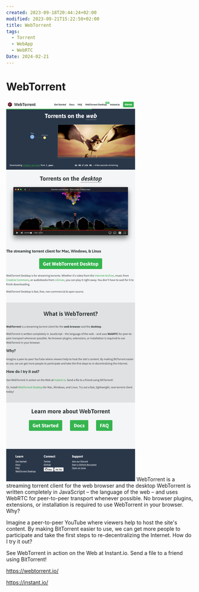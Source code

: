```yaml
---
created: 2023-09-18T20:44:24+02:00
modified: 2023-09-21T15:22:50+02:00
title: WebTorrent
tags:
  - Torrent
  - WebApp
  - WebRTC
Date: 2024-02-21
---
```



# WebTorrent

![](_asset/2023-09-21_WebTorrent_image_1.png)
WebTorrent is a streaming torrent client for the web browser and the desktop
WebTorrent is written completely in JavaScript – the language of the web – and uses WebRTC for peer-to-peer transport whenever possible. No browser plugins, extensions, or installation is required to use WebTorrent in your browser.
Why?

Imagine a peer-to-peer YouTube where viewers help to host the site's content. By making BitTorrent easier to use, we can get more people to participate and take the first steps to re-decentralizing the Internet.
How do I try it out?

See WebTorrent in action on the Web at Instant.io. Send a file to a friend using BitTorrent!

<https://webtorrent.io/>

<https://instant.io/>
